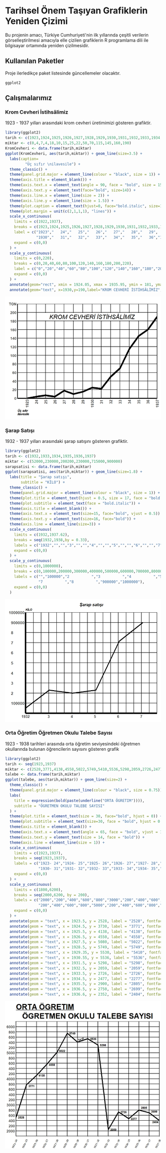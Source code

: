 # Tarihsel Önem Taşıyan Grafiklerin Yeniden Çizimi

Bu projenin amacı, Türkiye Cumhuriyeti'nin ilk yıllarında çeşitli verilerin görselleştirilmesi amacıyla elle çizilen grafiklerin R programlama dili ile bilgisayar ortamında yeniden çizilmesidir. 

## Kullanılan Paketler

Proje ilerledikçe paket listesinde güncellemeler olacaktır.

```
ggplot2

```

## Çalışmalarımız

### Krom Cevheri İstihsâlimiz

1923 - 1937 yılları arasındaki krom cevheri üretimimizi gösteren grafiktir.

```R
library(ggplot2)
tarih <- c(1923,1924,1925,1926,1927,1928,1929,1930,1931,1932,1933,1934,1935,1936,1937)
miktar <- c(0,4,7,4,18,10,15,25,22,50,70,115,145,160,190)
KromCevheri <- data.frame(tarih,miktar)
ggplot(KromCevheri, aes(tarih,miktar)) + geom_line(size=3.5) + 
  labs(caption=
         "Üç sıfır \nilavesile") +
  theme_classic() +
  theme(panel.grid.major = element_line(colour = "black", size = 1)) +
  theme(axis.title = element_blank()) +
  theme(axis.text.x = element_text(angle = 90, face = "bold", size = 15, vjust = 0.5)) +
  theme(axis.text.y = element_text(face="bold", size=14)) +
  theme(axis.line.x = element_line(size = 2)) +
  theme(axis.line.y = element_line(size = 1.5)) +
  theme(plot.caption = element_text(hjust=0, face="bold.italic", size=13)) +
  theme(plot.margin = unit(c(2,1,1,1), "lines")) +
  scale_x_continuous(
    limits = c(1922,1937),
    breaks = c(1923,1924,1925,1926,1927,1928,1929,1930,1931,1932,1933,1934,1935,1936,1937),
    label = c("1923","   24","   25","   26","   27","   28","   29",
              "1930","   31","   32","   33","   34","   35","   36","1937"),
    expand = c(0,0)
  ) +
  scale_y_continuous(
    limits = c(0,220),
    breaks = c(0,20,40,60,80,100,120,140,160,180,200,220),
    label = c("0","20","40","60","80","100","120","140","160","180","200","TON"),
    expand = c(0,0)
  ) +
  annotate(geom="rect", xmin = 1924.05, xmax = 1935.95, ymin = 181, ymax = 199, fill = "white" ) +
  annotate(geom="text", x=1930,y=190,label="KROM CEVHERİ İSTİHSÂLİMİZ", size= 8.5, fontface="italic")

```
![Krom Cevheri İstihsâlimiz](https://github.com/samirnoff/Rbitirme/blob/master/KromCevheri.jpeg)

### Şarap Satışı

1932 - 1937 yılları arasındaki şarap satışını gösteren grafiktir.

```R
library(ggplot2)
tarih <- c(1932,1933,1934,1935,1936,1937)
miktar <- c(52000,230000,200200,230000,715000,900000)
sarapsatisi <- data.frame(tarih,miktar)
ggplot(sarapsatisi, aes(tarih,miktar)) + geom_line(size=1.8) +
  labs(title = "Şarap satışı",
       subtitle = "KİLO") +
  theme_classic() +
  theme(panel.grid.major = element_line(colour = "black", size = 1)) +
  theme(plot.title = element_text(hjust = 0.5, size = 17, face = "bold.italic")) +
  theme(plot.subtitle = element_text(face = "bold.italic")) +
  theme(axis.title = element_blank()) +
  theme(axis.text.x = element_text(size=15, face="bold", vjust = 0.5)) +
  theme(axis.text.y = element_text(size=16, face="bold")) +
  theme(axis.line = element_line(size=3)) +
  scale_x_continuous(
    limits = c(1932,1937.62),
    breaks = seq(1932,1938,by = 0.33),
    labels = c("1932","","","3","","","4","","","5","","","6","","","7","","",""),
    expand = c(0,0)
  ) +
  scale_y_continuous(
    limits = c(0,1000000),
    breaks = c(0,100000,200000,300000,400000,500000,600000,700000,800000,900000,1000000),
    labels = c("","100000","2          ","3          ","4          ","5          ","6          ",
               "7          ","8          ","900000","1000000"),
    expand = c(0,0)
  )

```
![Şarap Satışı](https://github.com/samirnoff/Rbitirme/blob/master/SarapSatisi.jpeg)

### Orta Öğretim Öğretmen Okulu Talebe Sayısı

1923 - 1938 tarihleri arasında orta öğretim seviyesindeki öğretmen okullarında bulunan öğrencilerin sayısını gösteren grafik

```R
library(ggplot2)
tarih <- seq(1923,1937)
miktar <- c(2528,3771,4138,4558,5022,5749,5410,5536,5298,2059,2726,2477,2805,2699,2404)
talebe <- data.frame(tarih,miktar)
ggplot(talebe, aes(tarih,miktar)) + geom_line(size=2) +
  theme_classic() +
  theme(panel.grid.major = element_line(colour = "black", size = 0.75)) +
  labs(
    title = expression(bold(paste(underline("ORTA ÖGRETIM")))),
    subtitle = "ÖGRETMEN OKULU TALEBE SAYISI"
  ) +
  theme(plot.title = element_text(size = 30, face="bold", hjust = 0)) +
  theme(plot.subtitle = element_text(size=30, face = "bold", hjust = 0.5)) +
  theme(axis.title = element_blank()) +
  theme(axis.text.x = element_text(angle = 65, face = "bold", vjust = 1, hjust = 1.15, size = 10)) +
  theme(axis.text.y = element_text(size = 14, face = "bold")) +
  theme(axis.line = element_line(size = 1)) + 
  scale_x_continuous(
    limits = c(1923,1937),
    breaks = seq(1923,1937),
    labels = c("1923- 24","1924- 25","1925- 26","1926- 27","1927- 28","1928- 29","1929- 30",
               "1930- 31","1931- 32","1932- 33","1933- 34","1934- 35","1935- 36","1936- 37","1937- 38"),
    expand = c(0,0)
  ) +
  scale_y_continuous(
    limits = c(1800,6200),
    breaks = seq(2000,6200, by = 200),
    labels = c("2000","200","400","600","800","3000","200","400","600","800","4000",
               "200","400","600","800","5000","200","400","600","800","6000",""),
    expand = c(0,0)
  ) +
  annotate(geom = "text", x = 1923.5, y = 2528, label = "2528", fontface = "bold") +
  annotate(geom = "text", x = 1924.5, y = 3730, label = "3771", fontface = "bold") +
  annotate(geom = "text", x = 1925.5, y = 4138, label = "4138", fontface = "bold") +
  annotate(geom = "text", x = 1926.5, y = 4550, label = "4558", fontface = "bold") +
  annotate(geom = "text", x = 1927.5, y = 5080, label = "5022", fontface = "bold") +
  annotate(geom = "text", x = 1928.5, y = 5749, label = "5749", fontface = "bold") +
  annotate(geom = "text", x = 1929.35, y = 5530, label = "5410", fontface = "bold", angle = 20, size = 3.7) +
  annotate(geom = "text", x = 1930.55, y = 5536, label = "5536", fontface = "bold") +
  annotate(geom = "text", x = 1931.5, y = 5298, label = "5298", fontface = "bold") +
  annotate(geom = "text", x = 1932.5, y = 2059, label = "2059", fontface = "bold") +
  annotate(geom = "text", x = 1933.5, y = 2726, label = "2726", fontface = "bold") +
  annotate(geom = "text", x = 1934.5, y = 2477, label = "2277", fontface = "bold") +
  annotate(geom = "text", x = 1935.5, y = 2900, label = "2805", fontface = "bold") +
  annotate(geom = "text", x = 1936.5, y = 2750, label = "2699", fontface = "bold") +
  annotate(geom = "text", x = 1936.6, y = 2352, label = "2404", fontface = "bold")
  ```
  
  ![Talebe Sayısı](https://github.com/samirnoff/Rbitirme/blob/master/TalebeSayisi.jpeg)

